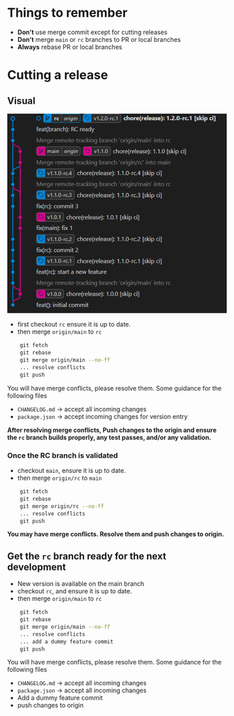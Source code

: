 # Things to remember

* **Don't** use merge commit except for cutting releases
* **Don't** merge `main` or `rc` branches to PR or local branches
* **Always** rebase PR or local branches
# Cutting a release

## Visual

![image](./GitGraph-semver.png)


* first checkout `rc` ensure it is up to date.
* then merge `origin/main` to `rc`

```zsh
    git fetch
    git rebase
    git merge origin/main --no-ff
    ... resolve conflicts
    git push
```
You will have merge conflicts, please resolve them. Some guidance for the following files
   
* `CHANGELOG.md` -> accept all incoming changes
* `package.json` -> accept incoming changes for version entry

**After resolving merge conflicts, Push changes to the origin and ensure the `rc` branch builds properly, any test passes, and/or any validation.**


### Once the RC branch is validated

* checkout `main`, ensure it is up to date.
* then merge `origin/rc` to `main`

```zsh
    git fetch
    git rebase
    git merge origin/rc --no-ff
    ... resolve conflicts
    git push
```
**You may have merge conflicts. Resolve them and push changes to origin.**


## Get the `rc` branch ready for the next development

* New version is available on the main branch
* checkout `rc`, and ensure it is up to date.
* then merge `origin/main` to `rc`

```zsh
    git fetch
    git rebase
    git merge origin/main --no-ff
    ... resolve conflicts
    ... add a dummy feature commit
    git push
```
You will have merge conflicts, please resolve them. Some guidance for the following files
   
* `CHANGELOG.md` -> accept all incoming changes
* `package.json` -> accept all incoming changes
* Add a dummy feature commit
* push changes to origin
